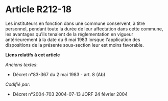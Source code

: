 # Article R212-18

Les instituteurs en fonction dans une commune conservent, à titre personnel, pendant toute la durée de leur affectation dans
cette commune, les avantages qu'ils tenaient de la réglementation en vigueur antérieurement à la date du 6 mai 1983 lorsque
l'application des dispositions de la présente sous-section leur est moins favorable.

**Liens relatifs à cet article**

_Anciens textes_:

  - Décret n°83-367 du 2 mai 1983 - art. 8 (Ab)

_Codifié par_:

  - Décret n°2004-703 2004-07-13 JORF 24 février 2004
